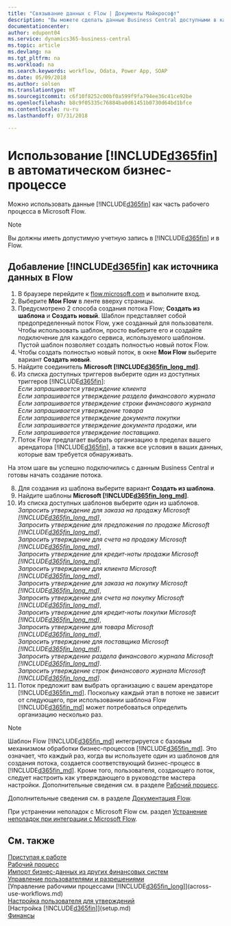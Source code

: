 ```yaml
---
title: "Связывание данных с Flow | Документы Майкрософт"
description: "Вы можете сделать данные Business Central доступными в качестве источника данных и указать URL-адрес OData ваших веб-служб для создания автоматического бизнес-процесса."
documentationcenter: 
author: edupont04
ms.service: dynamics365-business-central
ms.topic: article
ms.devlang: na
ms.tgt_pltfrm: na
ms.workload: na
ms.search.keywords: workflow, Odata, Power App, SOAP
ms.date: 05/09/2018
ms.author: solsen
ms.translationtype: HT
ms.sourcegitcommit: c6f10f8252c00bf0a599f9fa794ee36c41ce92be
ms.openlocfilehash: b8c9f05335c76884ba0d61451b0730d64bd1bfce
ms.contentlocale: ru-ru
ms.lasthandoff: 07/31/2018

---
```

# <a name="using-included365finincludesd365finmdmd-in-an-automated-workflow"></a>Использование [!INCLUDE[d365fin](includes/d365fin_md.md)] в автоматическом бизнес-процессе
Можно использовать данные [!INCLUDE[d365fin](includes/d365fin_md.md)] как часть рабочего процесса в Microsoft Flow.  

> [!NOTE]  
>   Вы должны иметь допустимую учетную запись в [!INCLUDE[d365fin](includes/d365fin_md.md)] и в Flow.  

## <a name="to-add-included365finincludesd365finmdmd-as-a-data-source-in-flow"></a>Добавление [!INCLUDE[d365fin](includes/d365fin_md.md)] как источника данных в Flow
1. В браузере перейдите к [flow.microsoft.com](https://flow.microsoft.com/en-us/) и выполните вход.
2. Выберите **Мои Flow** в ленте вверху страницы.
3. Предусмотрено 2 способа создания потока Flow; **Создать из шаблона** и **Создать новый**. Шаблон представляет собой предопределенный поток Flow, уже созданный для пользователя.  Чтобы использовать шаблон, просто выберите его и создайте подключение для каждого сервиса, используемого шаблоном. Пустой шаблон позволяет создать полностью новый поток Flow.
4. Чтобы создать полностью новый поток, в окне **Мои Flow** выберите вариант **Создать новый**.
5. Найдите соединитель **Microsoft [!INCLUDE[d365fin_long_md](includes/d365fin_long_md.md)]**.
6. Из списка доступных триггеров выберите один из доступных триггеров [!INCLUDE[d365fin](includes/d365fin_md.md)]:  
    *Если запрашивается утверждение клиента*  
    *Если запрашивается утверждение раздела финансового журнала*  
    *Если запрашивается утверждение строки финансового журнала*  
    *Если запрашивается утверждение товара*  
    *Если запрашивается утверждение документа покупки*  
    *Если запрашивается утверждение документа продажи*, или  
    *Если запрашивается утверждение поставщика*.
7. Поток Flow предлагает выбрать организацию в пределах вашего арендатора [!INCLUDE[d365fin](includes/d365fin_md.md)], а также все условия в ваших данных, которые вам требуется обнаруживать.

На этом шаге вы успешно подключились с данным Business Central и готовы начать создание потока.

8. Для создания из шаблона выберите вариант **Создать из шаблона**.
9. Найдите шаблоны **Microsoft [!INCLUDE[d365fin_long_md](includes/d365fin_long_md.md)]**.
10. Из списка доступных шаблонов выберите один из шаблонов.  
    *Запросить утверждение для заказа на продажу Microsoft [!INCLUDE[d365fin_long_md](includes/d365fin_long_md.md)]*,  
    *Запросить утверждение для предложения по продаже Microsoft [!INCLUDE[d365fin_long_md](includes/d365fin_long_md.md)]*,  
    *Запросить утверждение для счета на продажу Microsoft [!INCLUDE[d365fin_long_md](includes/d365fin_long_md.md)]*,  
    *Запросить утверждение для кредит-ноты продажи Microsoft [!INCLUDE[d365fin_long_md](includes/d365fin_long_md.md)]*,  
    *Запросить утверждение для клиента Microsoft [!INCLUDE[d365fin_long_md](includes/d365fin_long_md.md)]*,  
    *Запросить утверждение для заказа на покупку Microsoft [!INCLUDE[d365fin_long_md](includes/d365fin_long_md.md)]*,  
    *Запросить утверждение для счета на покупку Microsoft [!INCLUDE[d365fin_long_md](includes/d365fin_long_md.md)]*,  
    *Запросить утверждение для кредит-ноты покупки Microsoft [!INCLUDE[d365fin_long_md](includes/d365fin_long_md.md)]*,  
    *Запросить утверждение для товара Microsoft [!INCLUDE[d365fin_long_md](includes/d365fin_long_md.md)]*,  
    *Запросить утверждение для поставщика Microsoft [!INCLUDE[d365fin_long_md](includes/d365fin_long_md.md)]*,  
    *Запросить утверждение раздела финансового журнала Microsoft [!INCLUDE[d365fin_long_md](includes/d365fin_long_md.md)]*.  
    *Запросить утверждение строк финансового журнала Microsoft [!INCLUDE[d365fin_long_md](includes/d365fin_long_md.md)]*.  
11. Поток предложит вам выбрать организацию с вашем арендаторе [!INCLUDE[d365fin_md](includes/d365fin_md.md)]. Поскольку каждый этап в потоке не зависит от следующего, при использовании шаблона Flow [!INCLUDE[d365fin_md](includes/d365fin_md.md)] может потребоваться определить организацию несколько раз.

> [!NOTE]  
> Шаблон Flow [!INCLUDE[d365fin_md](includes/d365fin_md.md)] интегрируется с базовым механизмом обработки бизнес-процессов [!INCLUDE[d365fin_md](includes/d365fin_md.md)]. Это означает, что каждый раз, когда вы используете один из шаблонов для создания потока, создается соответствующий бизнес-процесс в [!INCLUDE[d365fin_md](includes/d365fin_md.md)]. Кроме того, пользователя, создающего поток, следует настроить как утверждающего в руководстве мастера настройки. Дополнительные сведения см. в разделе [Рабочий процесс](across-workflow.md).

Дополнительные сведения см. в разделе [Документация Flow](https://docs.microsoft.com/en-us/flow/getting-started).

При устранении неполадок с Microsoft Flow см. раздел [Устранение неполадок при интеграции с Microsoft Flow](across-troubleshooting-how-use-financials-data-source-flow.md).

## <a name="see-also"></a>См. также
[Приступая к работе](product-get-started.md)  
[Рабочий процесс](across-workflow.md)  
[Импорт бизнес-данных из других финансовых систем](across-import-data-configuration-packages.md)  
[Управление пользователями и разрешениями](ui-how-users-permissions.md)   
[Управление рабочими процессами [!INCLUDE[d365fin_long](includes/d365fin_long_md.md)]](across-use-workflows.md)  
[Настройка пользователя для утверждений](across-how-to-set-up-approval-users.md)  
[Настройка [!INCLUDE[d365fin](includes/d365fin_md.md)]](setup.md)  
[Финансы](finance.md)  

